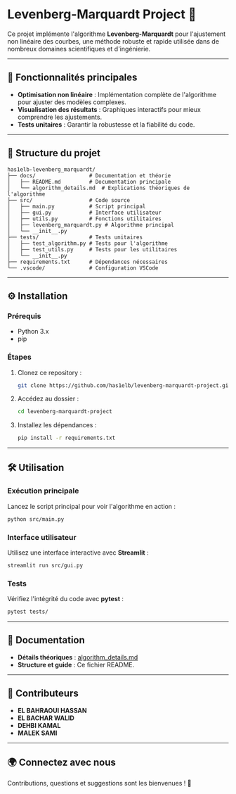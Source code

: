 # Levenberg-Marquardt Project 🚀

Ce projet implémente l'algorithme **Levenberg-Marquardt** pour l'ajustement non linéaire des courbes, une méthode robuste et rapide utilisée dans de nombreux domaines scientifiques et d'ingénierie.

---

## 🌟 Fonctionnalités principales

- **Optimisation non linéaire** : Implémentation complète de l'algorithme pour ajuster des modèles complexes.
- **Visualisation des résultats** : Graphiques interactifs pour mieux comprendre les ajustements.
- **Tests unitaires** : Garantir la robustesse et la fiabilité du code.

---

## 📂 Structure du projet

```
has1elb-levenberg_marquardt/
├── docs/                 # Documentation et théorie
│   ├── README.md         # Documentation principale
│   └── algorithm_details.md  # Explications théoriques de l'algorithme
├── src/                  # Code source
│   ├── main.py           # Script principal
│   ├── gui.py            # Interface utilisateur
│   ├── utils.py          # Fonctions utilitaires
│   ├── levenberg_marquardt.py # Algorithme principal
│   └── __init__.py
├── tests/                # Tests unitaires
│   ├── test_algorithm.py # Tests pour l'algorithme
│   ├── test_utils.py     # Tests pour les utilitaires
│   └── __init__.py
├── requirements.txt      # Dépendances nécessaires
└── .vscode/              # Configuration VSCode
```

---

## ⚙️ Installation

### Prérequis

- Python 3.x
- pip

### Étapes

1. Clonez ce repository :
   ```bash
   git clone https://github.com/has1elb/levenberg-marquardt-project.git
   ```
2. Accédez au dossier :
   ```bash
   cd levenberg-marquardt-project
   ```
3. Installez les dépendances :
   ```bash
   pip install -r requirements.txt
   ```

---

## 🛠️ Utilisation

### Exécution principale

Lancez le script principal pour voir l'algorithme en action :

```bash
python src/main.py
```

### Interface utilisateur

Utilisez une interface interactive avec **Streamlit** :

```bash
streamlit run src/gui.py
```

### Tests

Vérifiez l'intégrité du code avec **pytest** :

```bash
pytest tests/
```

---

## 📖 Documentation

- **Détails théoriques** : [algorithm_details.md](docs/algorithm_details.md)
- **Structure et guide** : Ce fichier README.

---

## 👥 Contributeurs

- **EL BAHRAOUI HASSAN**
- **EL BACHAR WALID**
- **DEHBI KAMAL**
- **MALEK SAMI**

---

## 🌍 Connectez avec nous

Contributions, questions et suggestions sont les bienvenues ! 🎉
